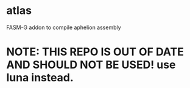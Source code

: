 # atlas
FASM-G addon to compile aphelion assembly

# NOTE: THIS REPO IS OUT OF DATE AND SHOULD NOT BE USED! use luna instead.
